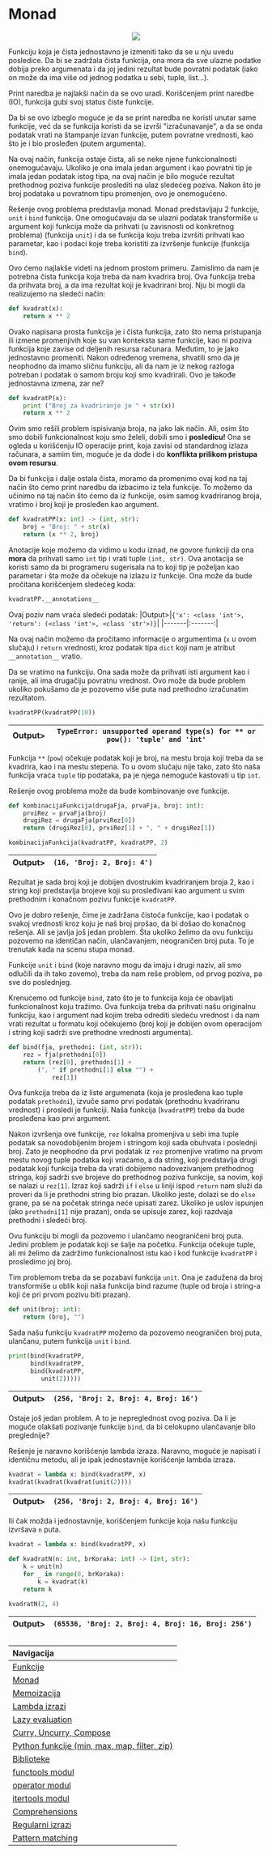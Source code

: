 # Monad

<p align="center">
  <img src="Slike/Monad.png" />
</p>

Funkciju koja je čista jednostavno je izmeniti tako da se u nju uvedu posledice. Da bi se zadržala čista funkcija, ona mora da sve ulazne podatke dobija preko argumenata i da joj jedini rezultat bude povratni podatak (iako on može da ima više od jednog podatka u sebi, tuple, list...).

Print naredba je najlakši način da se ovo uradi. Korišćenjem print naredbe (IO), funkcija gubi svoj status čiste funkcije.

Da bi se ovo izbeglo moguće je da se print naredba ne koristi unutar same funkcije, već da se funkcija koristi da se izvrši "izračunavanje", a da se onda podatak vrati na štampanje izvan funkcije, putem povratne vrednosti, kao što je i bio prosleđen (putem argumenta).

Na ovaj način, funkcija ostaje čista, ali se neke njene funkcionalnosti onemogućavaju. Ukoliko je ona imala jedan argument i kao povratni tip je imala jedan podatak istog tipa, na ovaj način je bilo moguće rezultat prethodnog poziva funkcije proslediti na ulaz sledećeg poziva. Nakon što je broj podataka u povratnom tipu promenjen, ovo je onemogućeno.

Rešenje ovog problema predstavlja monad. Monad predstavljaju 2 funkcije, `unit` i `bind` funkcija. One omogućavaju da se ulazni podatak transformiše u argument koji funkcija može da prihvati (u zavisnosti od konkretnog problema) (funkcija `unit`) i da se funkcija koju treba izvršiti prihvati kao parametar, kao i podaci koje treba koristiti za izvršenje funkcije (funkcija `bind`).

Ovo ćemo najlakše videti na jednom prostom primeru. Zamislimo da nam je potrebna čista funkcija koja treba da nam kvadrira broj. Ova funkcija treba da prihvata broj, a da ima rezultat koji je kvadrirani broj. Nju bi mogli da realizujemo na sledeći način:

```python
def kvadrat(x):
    return x ** 2
```
Ovako napisana prosta funkcija je i čista funkcija, zato što nema pristupanja ili izmene promenjivih koje su van konteksta same funkcije, kao ni poziva funkcija koje zavise od deljenih resursa računara. Međutim, to je jako jednostavno promeniti. Nakon određenog vremena, shvatili smo da je neophodno da imamo sličnu funkciju, ali da nam je iz nekog razloga potreban i podatak o samom broju koji smo kvadrirali. Ovo je takođe jednostavna izmena, zar ne?
```python
def kvadratP(x):
    print ("Broj za kvadriranje je " + str(x))
    return x ** 2
```
Ovim smo rešili problem ispisivanja broja, na jako lak način. Ali, osim što smo dobili funkcionalnost koju smo želeli, dobili smo i **posledicu!** Ona se ogleda u korišćenju IO operacije print, koja zavisi od standardnog izlaza računara, a samim tim, moguće je da dođe i do **konflikta prilikom pristupa ovom resursu**.

Da bi funkcija i dalje ostala čista, moramo da promenimo ovaj kod na taj način što ćemo print naredbu da izbacimo iz tela funkcije. To možemo da učinimo na taj način što ćemo da iz funkcije, osim samog kvadriranog broja, vratimo i broj koji je prosleđen kao argument.
```python
def kvadratPP(x: int) -> (int, str):
    broj = "Broj: " + str(x)
    return (x ** 2, broj) 
```
Anotacije koje možemo da vidimo u kodu iznad, ne govore funkciji da ona **mora** da prihvati samo `int` tip i vrati tuple `(int, str)`. Ova anotacija se koristi samo da bi programeru sugerisala na to koji tip je poželjan kao parametar i šta može da očekuje na izlazu iz funkcije. Ona može da bude pročitana korišćenjem sledećeg koda:
```python
kvadratPP.__annotations__
```
Ovaj poziv nam vraća sledeći podatak:
|Output>|`{'x': <class 'int'>, 'return': (<class 'int'>, <class 'str'>)}`|
|-------|:-------:|

Na ovaj način možemo da pročitamo informacije o argumentima (`x` u ovom slučaju) i `return` vrednosti, kroz podatak tipa `dict` koji nam je atribut `__annotation__` vratio.

Da se vratimo na funkciju. Ona sada može da prihvati isti argument kao i ranije, ali ima drugačiju povratnu vrednost. Ovo može da bude problem ukoliko pokušamo da je pozovemo više puta nad prethodno izračunatim rezultatom.
```python
kvadratPP(kvadratPP(10))
```
|Output>|`TypeError: unsupported operand type(s) for ** or pow(): 'tuple' and 'int'`|
|-------|:-------:|

Funkcija `**` (`pow`) očekuje podatak koji je broj, na mestu broja koji treba da se kvadrira, kao i na mestu stepena. To u ovom slučaju nije tako, zato što naša funkcija vraća `tuple` tip podataka, pa je njega nemoguće kastovati u tip `int`.

Rešenje ovog problema može da bude kombinovanje ove funkcije.
```python
def kombinacijaFunkcija(drugaFja, prvaFja, broj: int):
    prviRez = prvaFja(broj)
    drugiRez = drugaFja(prviRez[0])
    return (drugiRez[0], prviRez[1] + ", " + drugiRez[1])
```
```python
kombinacijaFunkcija(kvadratPP, kvadratPP, 2)
```
|Output>|`(16, 'Broj: 2, Broj: 4')`|
|-------|:-------:|

Rezultat je sada broj koji je dobijen dvostrukim kvadriranjem broja 2, kao i string koji predstavlja brojeve koji su prosleđivani kao argument u svim prethodnim i konačnom pozivu funkcije `kvadratPP`.

Ovo je dobro rešenje, čime je zadržana čistoća funkcije, kao i podatak o svakoj vrednosti kroz koju je naš broj prošao, da bi došao do konačnog rešenja. Ali se javlja još jedan problem. Šta ukoliko želimo da ovu funkciju pozovemo na identičan način, ulančavanjem, neograničen broj puta. To je trenutak kada na scenu stupa monad.

Funkcije `unit` i `bind` (koje naravno mogu da imaju i drugi naziv, ali smo odlučili da ih tako zovemo), treba da nam reše problem, od prvog poziva, pa sve do poslednjeg.

Krenućemo od funkcije `bind`, zato što je to funkcija koja će obavljati funkcionalnost koju tražimo. Ova funkcija treba da prihvati našu originalnu funkciju, kao i argument nad kojim treba odrediti sledeću vrednost i da nam vrati rezultat u formatu koji očekujemo (broj koji je dobijen ovom operacijom i string koji sadrži sve prethodne vrednosti argumenta).
```python
def bind(fja, prethodni: (int, str)):
    rez = fja(prethodni[0])
    return (rez[0], prethodni[1] +
        (", " if prethodni[1] else "") +
            rez[1])
```
Ova funkcija treba da iz liste argumenata (koja je prosleđena kao tuple podatak `prethodni`), izvuče samo prvi podatak (prethodnu kvadriranu vrednost) i prosledi je funkciji. Naša funkcija (`kvadratPP`) treba da bude prosleđena kao prvi argument.

Nakon izvršenja ove funkcije, `rez` lokalna promenjiva u sebi ima tuple podatak sa novodobijenim brojem i stringom koji sada obuhvata i poslednji broj. Zato je neophodno da prvi podatak iz `rez` promenjive vratimo na prvom mestu novog tuple podatka koji vraćamo, a da string, koji predstavlja drugi podatak koji funkcija treba da vrati dobijemo nadovezivanjem prethodnog stringa, koji sadrži sve brojeve do prethodnog poziva funkcije, sa novim, koji se nalazi u `rez[1]`. Izraz koji sadrži `if` i `else` u liniji ispod `return` nam služi da proveri da li je prethodni string bio prazan. Ukoliko jeste, dolazi se do `else` grane, pa se na početak stringa neće upisati zarez. Ukoliko je uslov ispunjen (ako `prethodni[1]` nije prazan), onda se upisuje zarez, koji razdvaja prethodni i sledeći broj.

Ovu funkciju bi mogli da pozovemo i ulančamo neograničeni broj puta. Jedini problem je podatak koji se šalje na početku. Funkcija očekuje tuple, ali mi želimo da zadržimo funkcionalnost istu kao i kod funkcije `kvadratPP` i prosledimo joj broj.

Tim problemom treba da se pozabavi funkcija `unit`. Ona je zadužena da broj transformiše u oblik koji naša funkcija bind razume (tuple od broja i string-a koji će pri prvom pozivu biti prazan).
```python
def unit(broj: int):
    return (broj, "")
```
Sada našu funkciju `kvadratPP` možemo da pozovemo neograničen broj puta, ulančanu, putem funkcija `unit` i `bind`.
```python
print(bind(kvadratPP,
      bind(kvadratPP,
      bind(kvadratPP,
         unit(2)))))
```
|Output>|`(256, 'Broj: 2, Broj: 4, Broj: 16')`|
|-------|:-------:|

Ostaje još jedan problem. A to je nepreglednost ovog poziva. Da li je moguće olakšati pozivanje funkcije `bind`, da bi celokupno ulančavanje bilo preglednije?

Rešenje je naravno korišćenje lambda izraza. Naravno, moguće je napisati i identičnu metodu, ali je ipak jednostavnije korišćenje lambda izraza.
```python
kvadrat = lambda x: bind(kvadratPP, x)
kvadrat(kvadrat(kvadrat(unit(2))))
```
|Output>|`(256, 'Broj: 2, Broj: 4, Broj: 16')`|
|-------|:-------:|

Ili čak možda i jednostavnije, korišćenjem funkcije koja našu funkciju izvršava `n` puta.
```python
kvadrat = lambda x: bind(kvadratPP, x)

def kvadratN(n: int, brKoraka: int) -> (int, str):
    k = unit(n)
    for _ in range(0, brKoraka):
        k = kvadrat(k)
    return k

kvadratN(2, 4)
```
|Output>|`(65536, 'Broj: 2, Broj: 4, Broj: 16, Broj: 256')`|
|-------|:-------:|

##

|Navigacija|
|:-------|
|[Funkcije](Funkcije.md)|
|[Monad](Monad.md)|
|[Memoizacija](Memoizacija.md)|
|[Lambda izrazi](Lambda.md)|
|[Lazy evaluation](Lazy.md)|
|[Curry, Uncurry, Compose](Curry.md)|
|[Python funkcije (min, max, map, filter, zip)](Functions.md)|
|[Biblioteke](Library.md)|
|[functools modul](functools.md)|
|[operator modul](operator.md)|
|[itertools modul](itertools.md)|
|[Comprehensions](Comprehensions.md)|
|[Regularni izrazi](RegularExpressions.md)|
|[Pattern matching](PatternMatching.md)|